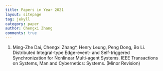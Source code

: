 ```yaml
---
title: Papers in Year 2021
layout: sitepage
tag: jekyll
category: paper
author: Chengxi Zhang
comments: true
---
```

<ol>
	<li>Ming-Zhe Dai, Chengxi Zhang*, Henry Leung, Peng Dong, Bo Li. Distributed Integral-type Edge-event- and Self-triggered Synchronization for Nonlinear Multi-agent Systems. IEEE Transactions on Systems, Man and Cybernetics: Systems. (Minor Revision)</li>
</ol>






<!--
(师傅的雪人)

<img src="{{site.url}}/images/posts/2016-01-22-snowman.jpg " alt="" width="400" height="400" title="" align="" />

![mysnowman]({{site.url}}/images/posts/2016-01-22-snowman.JPG)

<img src="{{site.url}}/images/posts/SJTUDawn.jpg " alt="" width="480" height="360" title="" align="" />

-->
